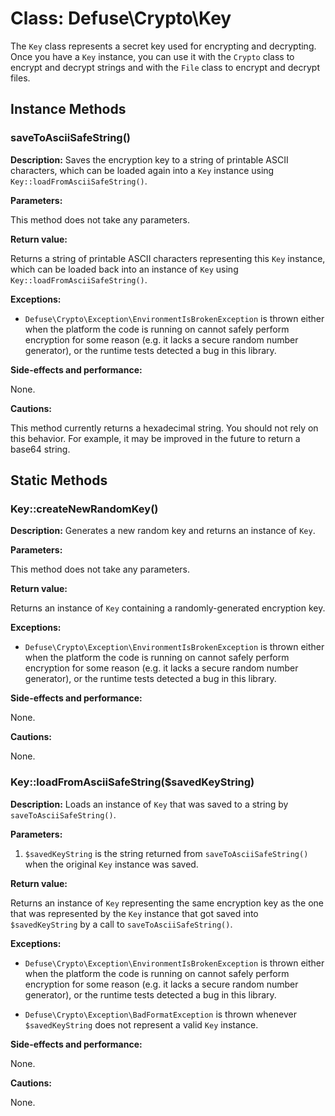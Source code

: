 Class: Defuse\Crypto\Key
=========================

The `Key` class represents a secret key used for encrypting and decrypting. Once
you have a `Key` instance, you can use it with the `Crypto` class to encrypt and
decrypt strings and with the `File` class to encrypt and decrypt files.

Instance Methods
-----------------

### saveToAsciiSafeString()

**Description:** Saves the encryption key to a string of printable ASCII
characters, which can be loaded again into a `Key` instance using
`Key::loadFromAsciiSafeString()`.

**Parameters:**

This method does not take any parameters.

**Return value:**

Returns a string of printable ASCII characters representing this `Key` instance,
which can be loaded back into an instance of `Key` using
`Key::loadFromAsciiSafeString()`.

**Exceptions:**

- `Defuse\Crypto\Exception\EnvironmentIsBrokenException` is thrown either when
  the platform the code is running on cannot safely perform encryption for some
  reason (e.g. it lacks a secure random number generator), or the runtime tests
  detected a bug in this library.

**Side-effects and performance:**

None.

**Cautions:**

This method currently returns a hexadecimal string. You should not rely on this
behavior. For example, it may be improved in the future to return a base64
string.

Static Methods
---------------

### Key::createNewRandomKey()

**Description:** Generates a new random key and returns an instance of `Key`.

**Parameters:**

This method does not take any parameters.

**Return value:**

Returns an instance of `Key` containing a randomly-generated encryption key.

**Exceptions:**

- `Defuse\Crypto\Exception\EnvironmentIsBrokenException` is thrown either when
  the platform the code is running on cannot safely perform encryption for some
  reason (e.g. it lacks a secure random number generator), or the runtime tests
  detected a bug in this library.

**Side-effects and performance:**

None.

**Cautions:**

None.

### Key::loadFromAsciiSafeString($savedKeyString)

**Description:** Loads an instance of `Key` that was saved to a string by
`saveToAsciiSafeString()`.

**Parameters:**

1. `$savedKeyString` is the string returned from `saveToAsciiSafeString()` when
   the original `Key` instance was saved.

**Return value:**

Returns an instance of `Key` representing the same encryption key as the one
that was represented by the `Key` instance that got saved into `$savedKeyString`
by a call to `saveToAsciiSafeString()`.

**Exceptions:**

- `Defuse\Crypto\Exception\EnvironmentIsBrokenException` is thrown either when
  the platform the code is running on cannot safely perform encryption for some
  reason (e.g. it lacks a secure random number generator), or the runtime tests
  detected a bug in this library.

- `Defuse\Crypto\Exception\BadFormatException` is thrown whenever
  `$savedKeyString` does not represent a valid `Key` instance.

**Side-effects and performance:**

None.

**Cautions:**

None.
